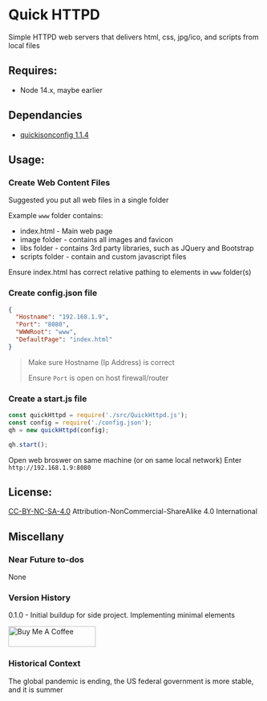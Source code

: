 # Quick HTTPD

Simple HTTPD web servers that delivers html, css, jpg/ico, and scripts from local files

## Requires:
- Node 14.x, maybe earlier

## Dependancies
- [quickjsonconfig 1.1.4](https://github.com/MarkKozel/quickjsonconfig)
## Usage:

### Create Web Content Files
Suggested you put all web files in a single folder

Example ```www``` folder contains:

  * index.html - Main web page
  * image folder - contains all images and favicon
  * libs folder - contains 3rd party libraries, such as JQuery and Bootstrap
  * scripts folder - contain and custom javascript files
  
  Ensure index.html has correct relative pathing to elements in ```www``` folder(s)

### Create config.json file
```json
{
  "Hostname": "192.168.1.9",
  "Port": "8080",
  "WWWRoot": "www",
  "DefaultPage": "index.html"
}
```

> Make sure Hostname (Ip Address) is correct
>
> Ensure ```Port``` is open on host firewall/router

### Create a start.js file
```javascript
const quickHttpd = require('./src/QuickHttpd.js');
const config = require('./config.json');
qh = new quickHttpd(config);

qh.start();
```

Open web broswer on same machine (or on same local network)
Enter ```http://192.168.1.9:8080```


## License:
[CC-BY-NC-SA-4.0](https://creativecommons.org/licenses/by-nc-sa/4.0/)
Attribution-NonCommercial-ShareAlike 4.0 International

## Miscellany

### Near Future to-dos
None

### Version History

0.1.0 - Initial buildup for side project. Implementing minimal elements

<a href="https://www.buymeacoffee.com/MarkKozel" target="_blank"><img src="https://cdn.buymeacoffee.com/buttons/default-blue.png" alt="Buy Me A Coffee" height="41" width="174"></a>


### Historical Context
The global pandemic is ending, the US federal government is more stable, and it is summer